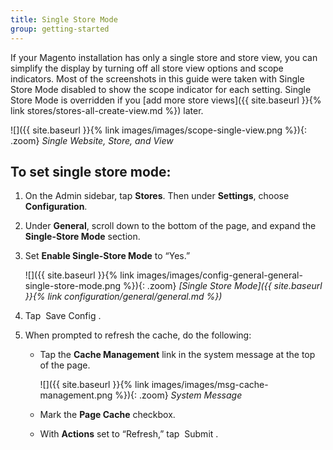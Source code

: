 ```yaml
---
title: Single Store Mode
group: getting-started
---
```


If your Magento installation has only a single store and store view, you can simplify the display by turning off all store view options and scope indicators. Most of the screenshots in this guide were taken with Single Store Mode disabled to show the scope indicator for each setting. Single Store Mode is overridden if you [add more store views]({{ site.baseurl }}{% link stores/stores-all-create-view.md %}) later.

![]({{ site.baseurl }}{% link images/images/scope-single-view.png %}){: .zoom}
_Single Website, Store, and View_

## To set single store mode:

1. On the Admin sidebar, tap **Stores**. Then under **Settings**, choose **Configuration**.

1. Under **General**, scroll down to the bottom of the page, and expand the **Single-Store Mode** section.

1. Set **Enable Single-Store Mode** to “Yes.”

    ![]({{ site.baseurl }}{% link images/images/config-general-general-single-store-mode.png %}){: .zoom}
    _[Single Store Mode]({{ site.baseurl }}{% link configuration/general/general.md %})_

1. Tap <span class="btn"> Save Config </span>.

1. When prompted to refresh the cache, do the following:

    * Tap the **Cache Management** link in the system message at the top of the page.

        ![]({{ site.baseurl }}{% link images/images/msg-cache-management.png %}){: .zoom}
        _System Message_

    * Mark the **Page Cache** checkbox.

    * With **Actions** set to “Refresh,” tap <span class="btn"> Submit </span>.
